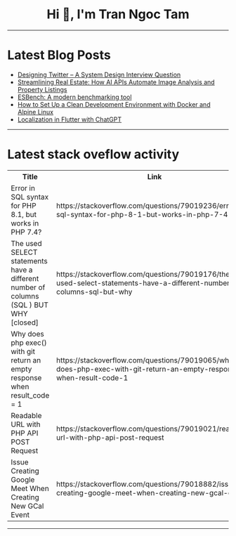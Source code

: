 <h1 align="center">Hi 👋, I'm Tran Ngoc Tam</h1>

---

# Latest Blog Posts 
<!-- BLOG-POST-LIST:START -->
- [Designing Twitter – A System Design Interview Question](https://dev.to/zeeshanali0704/designing-twitter-a-system-design-interview-question-221e)
- [Streamlining Real Estate: How AI APIs Automate Image Analysis and Property Listings](https://dev.to/api4ai/streamlining-real-estate-how-ai-apis-automate-image-analysis-and-property-listings-3ddf)
- [ESBench: A modern benchmarking tool](https://dev.to/kaciras/esbench-a-modern-benchmarking-tool-2gg0)
- [How to Set Up a Clean Development Environment with Docker and Alpine Linux](https://dev.to/natanielchng/how-to-set-up-a-clean-development-environment-with-docker-and-alpine-linux-4ff)
- [Localization in Flutter with ChatGPT](https://dev.to/odinachi/localization-in-flutter-with-chatgpt-1e62)
<!-- BLOG-POST-LIST:END -->

---

# Latest stack oveflow activity
<table>
  <tr><th>Title</th><th>Link</th></tr>
  <!-- STACKOVERFLOW:START --><tr><td>Error in SQL syntax for PHP 8.1, but works in PHP 7.4?</td><td>https://stackoverflow.com/questions/79019236/error-in-sql-syntax-for-php-8-1-but-works-in-php-7-4</td></tr><tr><td>The used SELECT statements have a different number of columns &lpar;SQL &rpar; BUT WHY [closed]</td><td>https://stackoverflow.com/questions/79019176/the-used-select-statements-have-a-different-number-of-columns-sql-but-why</td></tr><tr><td>Why does php exec&lpar;&rpar; with git return an empty response when result_code = 1</td><td>https://stackoverflow.com/questions/79019065/why-does-php-exec-with-git-return-an-empty-response-when-result-code-1</td></tr><tr><td>Readable URL with PHP API POST Request</td><td>https://stackoverflow.com/questions/79019021/readable-url-with-php-api-post-request</td></tr><tr><td>Issue Creating Google Meet When Creating New GCal Event</td><td>https://stackoverflow.com/questions/79018882/issue-creating-google-meet-when-creating-new-gcal-event</td></tr><!-- STACKOVERFLOW:END -->
</table>

---



